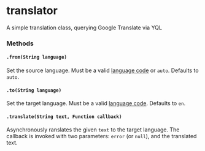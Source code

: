 # translator
A simple translation class, querying Google Translate via YQL


### Methods

#### `.from(String language)`
Set the source language. Must be a valid [language code](https://cloud.google.com/translate/v2/using_rest#language-params) or `auto`. Defaults to `auto`.

#### `.to(String language)`
Set the target language. Must be a valid [language code](https://cloud.google.com/translate/v2/using_rest#language-params). Defaults to `en`.

#### `.translate(String text, Function callback)`
Asynchronously ranslates the given `text` to the target language. The callback is invoked with two parameters: `error` (or `null`), and the translated text.
